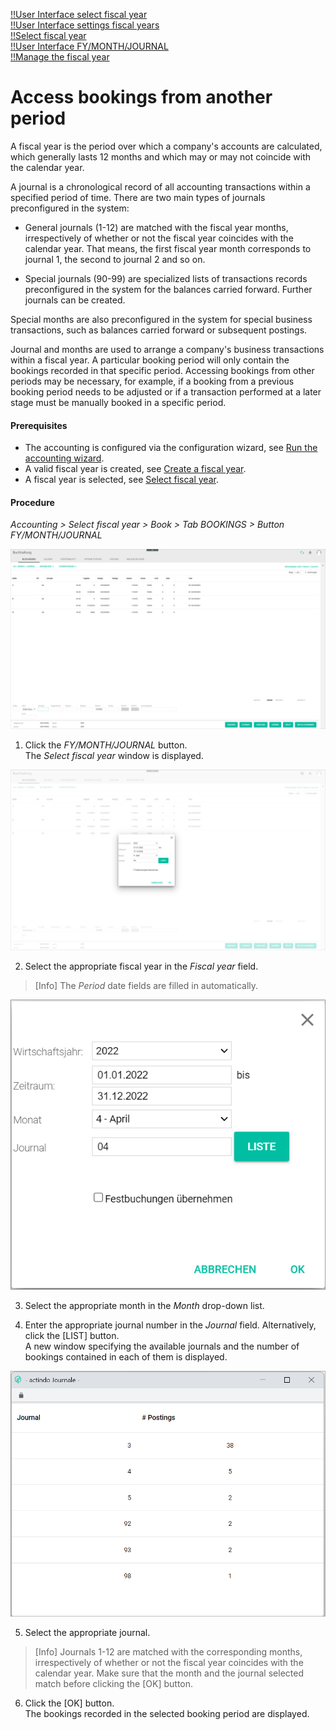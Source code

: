 [!!User Interface select fiscal year](../UserInterface/00a_FiscalYear.md)  
[!!User Interface settings fiscal years](../UserInterface/02d_FiscalYears.md)  
[!!Select fiscal year](../Operation/01_SelectFiscalYear.md)  
[!!User Interface FY/MONTH/JOURNAL](../UserInterface/00_Book.md#fymonthjournal)   
[!!Manage the fiscal year](../Integration/04_ManageFiscalYear.md)  



# Access bookings from another period

A fiscal year is the period over which a company's accounts are calculated, which generally lasts 12 months and which may or may not coincide with the calendar year.

A journal is a chronological record of all accounting transactions within a specified period of time. There are two main types of journals preconfigured in the system:

  - General journals (1-12) are matched with the fiscal year months, irrespectively of whether or not the fiscal year coincides with the calendar year. That means, the first fiscal year month corresponds to journal 1, the second to journal 2 and so on.

  - Special journals (90-99) are specialized lists of transactions records preconfigured in the system for the balances carried forward. Further journals can be created.

Special months are also preconfigured in the system for special business transactions, such as balances carried forward or subsequent postings.

Journal and months are used to arrange a company's business transactions within a fiscal year. A particular booking period will only contain the bookings recorded in that specific period. Accessing bookings from other periods may be necessary, for example, if a booking from a previous booking period needs to be adjusted or if a transaction performed at a later stage must be manually booked in a specific period.


#### Prerequisites

- The accounting is configured via the configuration wizard, see [Run the accounting wizard](../Integration/01_RunAccountingWizard.md).
- A valid fiscal year is created, see [Create a fiscal year](../Integration/04_ManageFiscalYear.md#create-a-fiscal-year).
- A fiscal year is selected, see [Select fiscal year](./01_SelectFiscalYear.md).

#### Procedure

*Accounting > Select fiscal year > Book > Tab BOOKINGS > Button FY/MONTH/JOURNAL*

![FY/MONTH/JOURNAL button](../../Assets/Screenshots/RetailSuiteAccounting/Book/FYMonthJournalButton.png "[FY/MONTH/JOURNAL button]")

1. Click the *FY/MONTH/JOURNAL* button.  
The *Select fiscal year* window is displayed.  

  ![Select fiscal year view](../../Assets/Screenshots/RetailSuiteAccounting/Book/SelectFiscalYearView.png "[Select fiscal year view]")

2. Select the appropriate fiscal year in the *Fiscal year* field.
> [Info] The *Period* date fields are filled in automatically.

  ![Select fiscal year window](../../Assets/Screenshots/RetailSuiteAccounting/Book/SelectFiscalYearWindow.png "[Select fiscal year window]")

3. Select the appropriate month in the *Month* drop-down list.

4. Enter the appropriate journal number in the *Journal* field. Alternatively, click the [LIST] button.  
A new window specifying the available journals and the number of bookings contained in each of them is displayed.

  ![Select journal window](../../Assets/Screenshots/RetailSuiteAccounting/Book/SelectFiscalYearJournals.png "[Select journal window]")

5. Select the appropriate journal.

  > [Info] Journals 1-12 are matched with the corresponding months, irrespectively of whether or not the fiscal year coincides with the calendar year. Make sure that the month and the journal selected match before clicking the [OK] button.

6. Click the [OK] button.  
The bookings recorded in the selected booking period are displayed.
